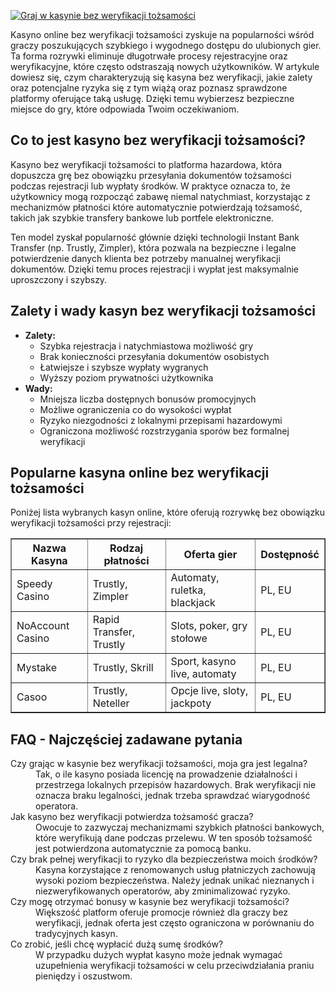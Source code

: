 [![Graj w kasynie bez weryfikacji tożsamości](https://123-caf.pages.dev/gitsignup.png)](https://vrmoo.ru/Bt82HjjY)

<div>     <p>Kasyno online bez weryfikacji tożsamości zyskuje na popularności wśród graczy poszukujących szybkiego i wygodnego dostępu do ulubionych gier. Ta forma rozrywki eliminuje długotrwałe procesy rejestracyjne oraz weryfikacyjne, które często odstraszają nowych użytkowników. W artykule dowiesz się, czym charakteryzują się kasyna bez weryfikacji, jakie zalety oraz potencjalne ryzyka się z tym wiążą oraz poznasz sprawdzone platformy oferujące taką usługę. Dzięki temu wybierzesz bezpieczne miejsce do gry, które odpowiada Twoim oczekiwaniom.</p>    <h2>Co to jest kasyno bez weryfikacji tożsamości?</h2>   <p>Kasyno bez weryfikacji tożsamości to platforma hazardowa, która dopuszcza grę bez obowiązku przesyłania dokumentów tożsamości podczas rejestracji lub wypłaty środków. W praktyce oznacza to, że użytkownicy mogą rozpocząć zabawę niemal natychmiast, korzystając z mechanizmów płatności które automatycznie potwierdzają tożsamość, takich jak szybkie transfery bankowe lub portfele elektroniczne.</p>   <p>Ten model zyskał popularność głównie dzięki technologii Instant Bank Transfer (np. Trustly, Zimpler), która pozwala na bezpieczne i legalne potwierdzenie danych klienta bez potrzeby manualnej weryfikacji dokumentów. Dzięki temu proces rejestracji i wypłat jest maksymalnie uproszczony i szybszy.</p>    <h2>Zalety i wady kasyn bez weryfikacji tożsamości</h2>   <ul>     <li><strong>Zalety:</strong>       <ul>         <li>Szybka rejestracja i natychmiastowa możliwość gry</li>         <li>Brak konieczności przesyłania dokumentów osobistych</li>         <li>Łatwiejsze i szybsze wypłaty wygranych</li>         <li>Wyższy poziom prywatności użytkownika</li>       </ul>     </li>     <li><strong>Wady:</strong>       <ul>         <li>Mniejsza liczba dostępnych bonusów promocyjnych</li>         <li>Możliwe ograniczenia co do wysokości wypłat</li>         <li>Ryzyko niezgodności z lokalnymi przepisami hazardowymi</li>         <li>Ograniczona możliwość rozstrzygania sporów bez formalnej weryfikacji</li>       </ul>     </li>   </ul>    <h2>Popularne kasyna online bez weryfikacji tożsamości</h2>   <p>Poniżej lista wybranych kasyn online, które oferują rozrywkę bez obowiązku weryfikacji tożsamości przy rejestracji:</p>   <table border="1" cellpadding="6" cellspacing="0" style="border-collapse: collapse; width: 100%;">     <thead>       <tr>         <th>Nazwa Kasyna</th>         <th>Rodzaj płatności</th>         <th>Oferta gier</th>         <th>Dostępność</th>       </tr>     </thead>     <tbody>       <tr>         <td>Speedy Casino</td>         <td>Trustly, Zimpler</td>         <td>Automaty, ruletka, blackjack</td>         <td>PL, EU</td>       </tr>       <tr>         <td>NoAccount Casino</td>         <td>Rapid Transfer, Trustly</td>         <td>Slots, poker, gry stołowe</td>         <td>PL, EU</td>       </tr>       <tr>         <td>Mystake</td>         <td>Trustly, Skrill</td>         <td>Sport, kasyno live, automaty</td>         <td>PL, EU</td>       </tr>       <tr>         <td>Casoo</td>         <td>Trustly, Neteller</td>         <td>Opcje live, sloty, jackpoty</td>         <td>PL, EU</td>       </tr>     </tbody>   </table>    <h2>FAQ - Najczęściej zadawane pytania</h2>   <dl>     <dt>Czy grając w kasynie bez weryfikacji tożsamości, moja gra jest legalna?</dt>     <dd>Tak, o ile kasyno posiada licencję na prowadzenie działalności i przestrzega lokalnych przepisów hazardowych. Brak weryfikacji nie oznacza braku legalności, jednak trzeba sprawdzać wiarygodność operatora.</dd>      <dt>Jak kasyno bez weryfikacji potwierdza tożsamość gracza?</dt>     <dd>Owocuje to zazwyczaj mechanizmami szybkich płatności bankowych, które weryfikują dane podczas przelewu. W ten sposób tożsamość jest potwierdzona automatycznie za pomocą banku.</dd>      <dt>Czy brak pełnej weryfikacji to ryzyko dla bezpieczeństwa moich środków?</dt>     <dd>Kasyna korzystające z renomowanych usług płatniczych zachowują wysoki poziom bezpieczeństwa. Należy jednak unikać nieznanych i niezweryfikowanych operatorów, aby zminimalizować ryzyko.</dd>      <dt>Czy mogę otrzymać bonusy w kasynie bez weryfikacji tożsamości?</dt>     <dd>Większość platform oferuje promocje również dla graczy bez weryfikacji, jednak oferta jest często ograniczona w porównaniu do tradycyjnych kasyn.</dd>      <dt>Co zrobić, jeśli chcę wypłacić dużą sumę środków?</dt>     <dd>W przypadku dużych wypłat kasyno może jednak wymagać uzupełnienia weryfikacji tożsamości w celu przeciwdziałania praniu pieniędzy i oszustwom.</dd>   </dl> </div>